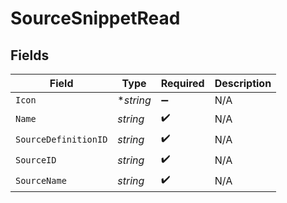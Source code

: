 # SourceSnippetRead


## Fields

| Field                | Type                 | Required             | Description          |
| -------------------- | -------------------- | -------------------- | -------------------- |
| `Icon`               | **string*            | :heavy_minus_sign:   | N/A                  |
| `Name`               | *string*             | :heavy_check_mark:   | N/A                  |
| `SourceDefinitionID` | *string*             | :heavy_check_mark:   | N/A                  |
| `SourceID`           | *string*             | :heavy_check_mark:   | N/A                  |
| `SourceName`         | *string*             | :heavy_check_mark:   | N/A                  |